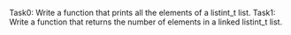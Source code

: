 Task0: Write a function that prints all the elements of a listint_t list.
Task1: Write a function that returns the number of elements in a linked listint_t list.
